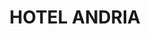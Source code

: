 ---
layout: test
title:  "HOTEL ANDRIA"
collections: ["patrimoni-arquitectonic", "bcil-previstos-cbp"]
coordinates:
  - group1:
        - [1.460056995824671, 42.356378264914326]
        - [1.460267785218684, 42.356469550359989]
        - [1.460297540376235, 42.356479685522871]
        - [1.460371153226575, 42.356490687901548]
        - [1.460459209563735, 42.356493817662269]
        - [1.460476009905921, 42.356435491248291]
        - [1.460482653387732, 42.356409155556769]
        - [1.460516327363203, 42.356412389368252]
        - [1.4605224940884, 42.356390219626469]
        - [1.46053113428449, 42.356358903921347]
        - [1.460542528286803, 42.356360725881061]
        - [1.46052612621513, 42.356237196777286]
        - [1.460505087662171, 42.356210703599494]
        - [1.460405510620685, 42.356177198646961]
        - [1.460194563756358, 42.356132666530812]
        - [1.460141793486012, 42.356262386871101]
        - [1.460056995824671, 42.356378264914326]
---